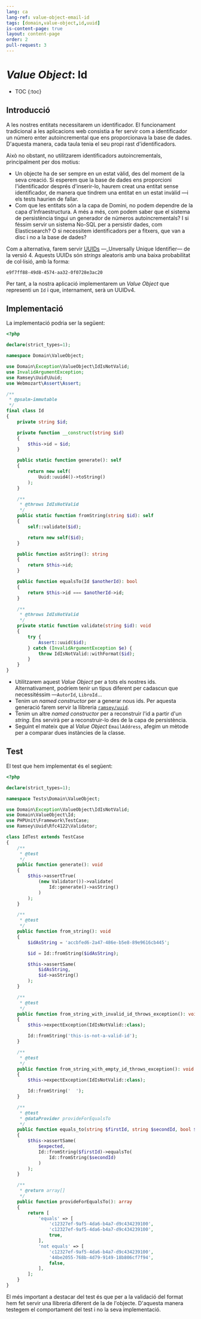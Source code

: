 ```yaml
---
lang: ca
lang-ref: value-object-email-id
tags: [domain,value-object,id,uuid]
is-content-page: true
layout: content-page
order: 2
pull-request: 3
---
```


# _Value Object_: Id

* TOC
{:toc}

## Introducció

A les nostres entitats necessitarem un identificador. El funcionament tradicional a les aplicacions web consistia a fer servir com a identificador un número enter autoincremental que ens proporcionava la base de dades. D'aquesta manera, cada taula tenia el seu propi rast d'identificadors.

Això no obstant, no utilitzarem identificadors autoincrementals, principalment per dos motius:

- Un objecte ha de ser sempre en un estat vàlid, des del moment de la seva creació. Si esperem que la base de dades ens proporcioni l'identificador després d'inserir-lo, haurem creat una entitat sense identificador, de manera que tindrem una entitat en un estat invàlid —i els tests haurien de fallar.
- Com que les entitats són a la capa de Domini, no podem dependre de la capa d'Infraestructura. A més a més, com podem saber que el sistema de persistència tingui un generador de números autoincrementals? I si féssim servir un sistema No-SQL per a persistir dades, com Elasticsearch? O si necessitem identificadors per a fitxers, que van a disc i no a la base de dades?

Com a alternativa, farem servir [UUIDs](https://en.wikipedia.org/wiki/Universally_unique_identifier#Version_4_(random)) —_Unversally Unique Identifier— de la versió 4. Aquests UUIDs són _strings_ aleatoris amb una baixa probabilitat de col·lisió, amb la forma:

```
e9f7ff88-49d8-4574-aa32-0f0728e3ac20
```

Per tant, a la nostra aplicació implementarem un _Value Object_ que representi un `Id` i que, internament, serà un UUIDv4.

## Implementació

La implementació podria ser la següent:

```php
<?php

declare(strict_types=1);

namespace Domain\ValueObject;

use Domain\Exception\ValueObject\IdIsNotValid;
use InvalidArgumentException;
use Ramsey\Uuid\Uuid;
use Webmozart\Assert\Assert;

/**
 * @psalm-immutable
 */
final class Id
{
    private string $id;

    private function __construct(string $id)
    {
        $this->id = $id;
    }

    public static function generate(): self
    {
        return new self(
            Uuid::uuid4()->toString()
        );
    }

    /**
     * @throws IdIsNotValid
     */
    public static function fromString(string $id): self
    {
        self::validate($id);

        return new self($id);
    }

    public function asString(): string
    {
        return $this->id;
    }

    public function equalsTo(Id $anotherId): bool
    {
        return $this->id === $anotherId->id;
    }

    /**
     * @throws IdIsNotValid
     */
    private static function validate(string $id): void
    {
        try {
            Assert::uuid($id);
        } catch (InvalidArgumentException $e) {
            throw IdIsNotValid::withFormat($id);
        }
    }
}

```

- Utilitzarem aquest _Value Object_ per a tots els nostres ids. Alternativament, podríem tenir un tipus diferent per cadascun que necessitéssim —`AutorId`, `LibroId`...
- Tenim un _named constructor_ per a generar nous ids. Per aquesta generació farem servir la llibreria [`ramsey/uuid`](https://github.com/ramsey/uuid).
- Tenim un altre _named constructor_ per a reconstruir l'id a partir d'un _string_. Ens servirà per a reconstruir-lo des de la capa de persistència.
- Seguint el mateix que al _Value Object_ `EmailAddress`, afegim un mètode per a comparar dues instàncies de la classe.

## Test

El test que hem implementat és el següent:

```php
<?php

declare(strict_types=1);

namespace Tests\Domain\ValueObject;

use Domain\Exception\ValueObject\IdIsNotValid;
use Domain\ValueObject\Id;
use PHPUnit\Framework\TestCase;
use Ramsey\Uuid\Rfc4122\Validator;

class IdTest extends TestCase
{
    /**
     * @test
     */
    public function generate(): void
    {
        $this->assertTrue(
            (new Validator())->validate(
                Id::generate()->asString()
            )
        );
    }

    /**
     * @test
     */
    public function from_string(): void
    {
        $idAsString = 'accbfed6-2a47-486e-b5e8-89e9616cb445';

        $id = Id::fromString($idAsString);

        $this->assertSame(
            $idAsString,
            $id->asString()
        );
    }

    /**
     * @test
     */
    public function from_string_with_invalid_id_throws_exception(): void
    {
        $this->expectException(IdIsNotValid::class);

        Id::fromString('this-is-not-a-valid-id');
    }

    /**
     * @test
     */
    public function from_string_with_empty_id_throws_exception(): void
    {
        $this->expectException(IdIsNotValid::class);

        Id::fromString('  ');
    }

    /**
     * @test
     * @dataProvider provideForEqualsTo
     */
    public function equals_to(string $firstId, string $secondId, bool $expected): void
    {
        $this->assertSame(
            $expected,
            Id::fromString($firstId)->equalsTo(
                Id::fromString($secondId)
            )
        );
    }

    /**
     * @return array[]
     */
    public function provideForEqualsTo(): array
    {
        return [
            'equals' => [
                'c12327ef-9af5-4da6-b4a7-d9c434239100',
                'c12327ef-9af5-4da6-b4a7-d9c434239100',
                true,
            ],
            'not equals' => [
                'c12327ef-9af5-4da6-b4a7-d9c434239100',
                '44be2055-768b-4d79-9149-18b806cf7f94',
                false,
            ],
        ];
    }
}

```

El més important a destacar del test és que per a la validació del format hem fet servir una llibreria diferent de la de l'objecte. D'aquesta manera testegem el comportament del test i no la seva implementació.